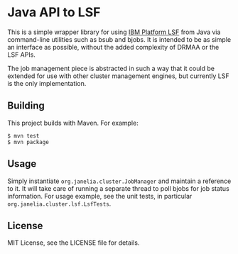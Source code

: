 # Java API to LSF

This is a simple wrapper library for using [IBM Platform LSF](https://en.wikipedia.org/wiki/Platform_LSF) from Java via command-line utilities such as bsub and bjobs. It is intended to be as simple an interface as possible, without the added complexity of DRMAA or the LSF APIs.

The job management piece is abstracted in such a way that it could be extended for use with other cluster management engines, but currently LSF is the only implementation.

## Building

This project builds with Maven. For example:
```
$ mvn test
$ mvn package
```

## Usage

Simply instantiate ```org.janelia.cluster.JobManager``` and maintain a reference to it. It will take care of running a separate thread to poll bjobs for job status information. For usage example, see the unit tests, in particular ```org.janelia.cluster.lsf.LsfTests```. 

## License 

MIT License, see the LICENSE file for details.

